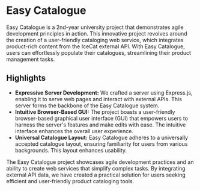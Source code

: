 # Easy Catalogue
Easy Catalogue is a 2nd-year university project that demonstrates agile development principles in action. This innovative project revolves around the creation of a user-friendly cataloging web service, which integrates product-rich content from the IceCat external API. With Easy Catalogue, users can effortlessly populate their catalogues, streamlining their product management tasks.

## Highlights
- **Expressive Server Development:** We crafted a server using Express.js, enabling it to serve web pages and interact with external APIs. This server forms the backbone of the Easy Catalogue system.
- **Intuitive Browser-Based GUI:** The project boasts a user-friendly browser-based graphical user interface (GUI) that empowers users to harness the server's features and make edits with ease. The intuitive interface enhances the overall user experience.
- **Universal Catalogue Layout:** Easy Catalogue adheres to a universally accepted catalogue layout, ensuring familiarity for users from various backgrounds. This layout enhances usability.

The Easy Catalogue project showcases agile development practices and an ability to create web services that simplify complex tasks. By integrating external API data, we have created a practical solution for users seeking efficient and user-friendly product cataloging tools.
